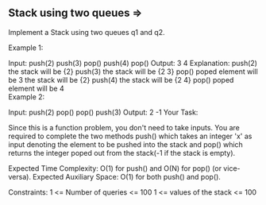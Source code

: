 Stack using two queues  =>
----------------------


Implement a Stack using two queues q1 and q2.

Example 1:

Input:
push(2)
push(3)
pop()
push(4)
pop()
Output: 3 4
Explanation:
push(2) the stack will be {2}
push(3) the stack will be {2 3}
pop()   poped element will be 3 the 
        stack will be {2}
push(4) the stack will be {2 4}
pop()   poped element will be 4  
Example 2:

Input:
push(2)
pop()
pop()
push(3)
Output: 2 -1
Your Task:

Since this is a function problem, you don't need to take inputs. You are required to complete the two methods push() which takes an integer 'x' as input denoting the element to be pushed into the stack and pop() which returns the integer poped out from the stack(-1 if the stack is empty).

Expected Time Complexity: O(1) for push() and O(N) for pop() (or vice-versa).
Expected Auxiliary Space: O(1) for both push() and pop().

Constraints:
1 <= Number of queries <= 100
1 <= values of the stack <= 100

